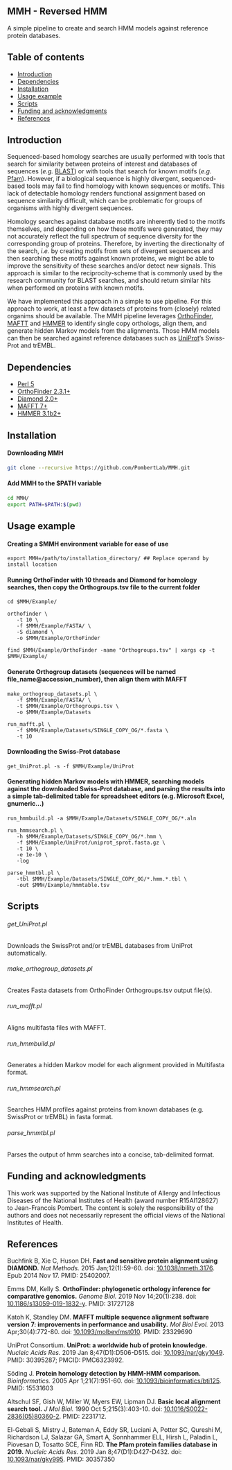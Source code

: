 ## MMH - Reversed HMM
A simple pipeline to create and search HMM models against reference protein databases.

## Table of contents
* [Introduction](#introduction)
* [Dependencies](#dependencies)
* [Installation](#installation)
* [Usage example](#Usage-example)
* [Scripts](#Scripts)
* [Funding and acknowledgments](#Funding-and-acknowledgments)
* [References](#References)

## Introduction
Sequenced-based homology searches are usually performed with tools that search for similarity between proteins of interest and databases of sequences (*e.g.* [BLAST](https://blast.ncbi.nlm.nih.gov/Blast.cgi)) or with tools that search for known motifs (*e.g.* [Pfam](http://pfam.xfam.org/)). However, if a biological sequence is highly divergent, sequenced-based tools may fail to find homology with known sequences or motifs. This lack of detectable homology renders functional assignment based on sequence similarity difficult, which can be problematic for groups of organisms with highly divergent sequences.

Homology searches against database motifs are inherently tied to the motifs themselves, and depending on how these motifs were generated, they may not accurately reflect the full spectrum of sequence diversity for the corresponding group of proteins. Therefore, by inverting the directionalty of the search, *i.e.* by creating motifs from sets of divergent sequences and then searching these motifs against known proteins, we might be able to improve the sensitivity of these searches and/or detect new signals. This approach is similar to the reciprocity-scheme that is commonly used by the research community for BLAST searches, and should return similar hits when performed on proteins with known motifs.

We have implemented this approach in a simple to use pipeline. For this approach to work, at least a few datasets of proteins from (closely) related organims should be available. The MMH pipeline leverages [OrthoFinder](https://github.com/davidemms/OrthoFinder), [MAFTT](https://mafft.cbrc.jp/alignment/software/) and [HMMER](http://hmmer.org/) to identify single copy orthologs, align them, and generate hidden Markov models from the alignments. Those HMM models can then be searched against reference databases such as [UniProt](https://www.uniprot.org/)’s Swiss-Prot and trEMBL.

## Dependencies
- [Perl 5](https://www.perl.org/)
- [OrthoFinder 2.3.1+](https://github.com/davidemms/OrthoFinder)
- [Diamond 2.0+](https://github.com/bbuchfink/diamond)
- [MAFFT 7+](https://mafft.cbrc.jp/alignment/software/)
- [HMMER 3.1b2+](http://hmmer.org/)

## Installation
#### Downloading MMH
```Bash
git clone --recursive https://github.com/PombertLab/MMH.git
```
#### Add MMH to the $PATH variable
```Bash
cd MMH/
export PATH=$PATH:$(pwd)
```

## Usage example
####  Creating a $MMH environment variable for ease of use
```
export MMH=/path/to/installation_directory/ ## Replace operand by install location
```

#### Running OrthoFinder with 10 threads and Diamond for homology searches, then copy the Orthogroups.tsv file to the current folder
```
cd $MMH/Example/

orthofinder \
   -t 10 \
   -f $MMH/Example/FASTA/ \
   -S diamond \
   -o $MMH/Example/OrthoFinder

find $MMH/Example/OrthoFinder -name "Orthogroups.tsv" | xargs cp -t $MMH/Example/
```

#### Generate Orthogroup datasets (sequences will be named file_name@accession_number), then align them with MAFFT
```
make_orthogroup_datasets.pl \
   -f $MMH/Example/FASTA/ \
   -t $MMH/Example/Orthogroups.tsv \
   -o $MMH/Example/Datasets
   
run_mafft.pl \
   -f $MMH/Example/Datasets/SINGLE_COPY_OG/*.fasta \
   -t 10
```

#### Downloading the Swiss-Prot database
```
get_UniProt.pl -s -f $MMH/Example/UniProt
```

#### Generating hidden Markov models with HMMER, searching models against the downloaded Swiss-Prot database, and parsing the results into a simple tab-delimited table for spreadsheet editors (e.g. Microsoft Excel, gnumeric...)
```
run_hmmbuild.pl -a $MMH/Example/Datasets/SINGLE_COPY_OG/*.aln

run_hmmsearch.pl \
   -h $MMH/Example/Datasets/SINGLE_COPY_OG/*.hmm \
   -f $MMH/Example/UniProt/uniprot_sprot.fasta.gz \
   -t 10 \
   -e 1e-10 \
   -log

parse_hmmtbl.pl \
   -tbl $MMH/Example/Datasets/SINGLE_COPY_OG/*.hmm.*.tbl \
   -out $MMH/Example/hmmtable.tsv
```

## Scripts
###### get_UniProt.pl
Downloads the SwissProt and/or trEMBL databases from UniProt automatically.
###### make_orthogroup_datasets.pl
Creates Fasta datasets from OrthoFinder Orthogroups.tsv output file(s).
###### run_mafft.pl
Aligns multifasta files with MAFFT.
###### run_hmmbuild.pl
Generates a hidden Markov model for each alignment provided in Multifasta format.
###### run_hmmsearch.pl
Searches HMM profiles against proteins from known databases (e.g. SwissProt or trEMBL) in fasta format.
###### parse_hmmtbl.pl
Parses the output of hmm searches into a concise, tab-delimited format.

## Funding and acknowledgments
This work was supported by the National Institute of Allergy and Infectious Diseases of the National Institutes of Health (award number R15AI128627) to Jean-Francois Pombert. The content is solely the responsibility of the authors and does not necessarily represent the official views of the National Institutes of Health.

## References
Buchfink B, Xie C, Huson DH. **Fast and sensitive protein alignment using DIAMOND.** *Nat Methods.* 2015 Jan;12(1):59-60. doi: [10.1038/nmeth.3176](https://doi.org/10.1038/nmeth.3176). Epub 2014 Nov 17. PMID: 25402007.

Emms DM, Kelly S. **OrthoFinder: phylogenetic orthology inference for comparative genomics.** *Genome Biol.* 2019 Nov 14;20(1):238. doi: [10.1186/s13059-019-1832-y](https://doi.org/10.1186/s13059-019-1832-y). PMID: 31727128

 
Katoh K, Standley DM. **MAFFT multiple sequence alignment software version 7: improvements in performance and usability.** *Mol Biol Evol.* 2013 Apr;30(4):772-80. doi: [10.1093/molbev/mst010](https://doi.org/10.1093/molbev/mst010). PMID: 23329690

UniProt Consortium. **UniProt: a worldwide hub of protein knowledge.** *Nucleic Acids Res.* 2019 Jan 8;47(D1):D506-D515. doi: [10.1093/nar/gky1049](https://doi.org/10.1093/nar/gky1049). PMID: 30395287; PMCID: PMC6323992.

Söding J. **Protein homology detection by HMM-HMM comparison.** *Bioinformatics.* 2005 Apr 1;21(7):951-60. doi: [10.1093/bioinformatics/bti125](https://doi.org/10.1093/bioinformatics/bti125). PMID: 15531603

Altschul SF, Gish W, Miller W, Myers EW, Lipman DJ. **Basic local alignment search tool.** *J Mol Biol.* 1990 Oct 5;215(3):403-10. doi: [10.1016/S0022-2836(05)80360-2](https://doi.org/10.1016/s0022-2836(05)80360-2). PMID: 2231712.

El-Gebali S, Mistry J, Bateman A, Eddy SR, Luciani A, Potter SC, Qureshi M, Richardson LJ, Salazar GA, Smart A, Sonnhammer ELL, Hirsh L, Paladin L, Piovesan D, Tosatto SCE, Finn RD. **The Pfam protein families database in 2019.** *Nucleic Acids Res.* 2019 Jan 8;47(D1):D427-D432. doi: [10.1093/nar/gky995](https://doi.org/10.1093/nar/gky995). PMID: 30357350